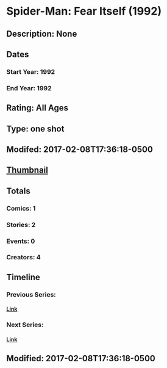 # Spider-Man: Fear Itself (1992)
## Description: None
## Dates
### Start Year: 1992
### End Year: 1992
## Rating: All Ages
## Type: one shot
## Modifed: 2017-02-08T17:36:18-0500
## [Thumbnail](http://i.annihil.us/u/prod/marvel/i/mg/b/40/image_not_available.jpg)
## Totals
### Comics: 1
### Stories: 2
### Events: 0
### Creators: 4
## Timeline
### Previous Series: 
#### [Link]()
### Next Series: 
#### [Link]()
## Modified: 2017-02-08T17:36:18-0500